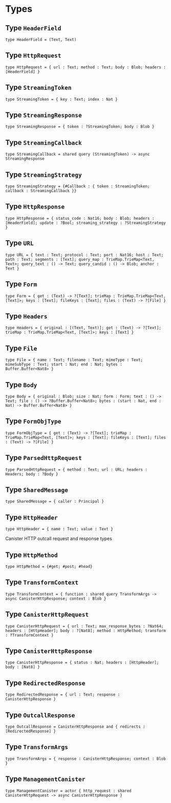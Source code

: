 # Types

## Type `HeaderField`
``` motoko no-repl
type HeaderField = (Text, Text)
```


## Type `HttpRequest`
``` motoko no-repl
type HttpRequest = { url : Text; method : Text; body : Blob; headers : [HeaderField] }
```


## Type `StreamingToken`
``` motoko no-repl
type StreamingToken = { key : Text; index : Nat }
```


## Type `StreamingResponse`
``` motoko no-repl
type StreamingResponse = { token : ?StreamingToken; body : Blob }
```


## Type `StreamingCallback`
``` motoko no-repl
type StreamingCallback = shared query (StreamingToken) -> async StreamingResponse
```


## Type `StreamingStrategy`
``` motoko no-repl
type StreamingStrategy = {#Callback : { token : StreamingToken; callback : StreamingCallback }}
```


## Type `HttpResponse`
``` motoko no-repl
type HttpResponse = { status_code : Nat16; body : Blob; headers : [HeaderField]; update : ?Bool; streaming_strategy : ?StreamingStrategy }
```


## Type `URL`
``` motoko no-repl
type URL = { text : Text; protocol : Text; port : Nat16; host : Text; path : Text; segments : [Text]; query_map : TrieMap.TrieMap<Text, Text>; query_text : () -> Text; query_candid : () -> Blob; anchor : Text }
```


## Type `Form`
``` motoko no-repl
type Form = { get : (Text) -> ?[Text]; trieMap : TrieMap.TrieMap<Text, [Text]>; keys : [Text]; fileKeys : [Text]; files : (Text) -> ?[File] }
```


## Type `Headers`
``` motoko no-repl
type Headers = { original : [(Text, Text)]; get : (Text) -> ?[Text]; trieMap : TrieMap.TrieMap<Text, [Text]>; keys : [Text] }
```


## Type `File`
``` motoko no-repl
type File = { name : Text; filename : Text; mimeType : Text; mimeSubType : Text; start : Nat; end : Nat; bytes : Buffer.Buffer<Nat8> }
```


## Type `Body`
``` motoko no-repl
type Body = { original : Blob; size : Nat; form : Form; text : () -> Text; file : () -> ?Buffer.Buffer<Nat8>; bytes : (start : Nat, end : Nat) -> Buffer.Buffer<Nat8> }
```


## Type `FormObjType`
``` motoko no-repl
type FormObjType = { get : (Text) -> ?[Text]; trieMap : TrieMap.TrieMap<Text, [Text]>; keys : [Text]; fileKeys : [Text]; files : (Text) -> ?[File] }
```


## Type `ParsedHttpRequest`
``` motoko no-repl
type ParsedHttpRequest = { method : Text; url : URL; headers : Headers; body : ?Body }
```


## Type `SharedMessage`
``` motoko no-repl
type SharedMessage = { caller : Principal }
```


## Type `HttpHeader`
``` motoko no-repl
type HttpHeader = { name : Text; value : Text }
```

Canister HTTP outcall request and response types

## Type `HttpMethod`
``` motoko no-repl
type HttpMethod = {#get; #post; #head}
```


## Type `TransformContext`
``` motoko no-repl
type TransformContext = { function : shared query TransformArgs -> async CanisterHttpResponse; context : Blob }
```


## Type `CanisterHttpRequest`
``` motoko no-repl
type CanisterHttpRequest = { url : Text; max_response_bytes : ?Nat64; headers : [HttpHeader]; body : ?[Nat8]; method : HttpMethod; transform : ?TransformContext }
```


## Type `CanisterHttpResponse`
``` motoko no-repl
type CanisterHttpResponse = { status : Nat; headers : [HttpHeader]; body : [Nat8] }
```


## Type `RedirectedResponse`
``` motoko no-repl
type RedirectedResponse = { url : Text; response : CanisterHttpResponse }
```


## Type `OutcallResponse`
``` motoko no-repl
type OutcallResponse = CanisterHttpResponse and { redirects : [RedirectedResponse] }
```


## Type `TransformArgs`
``` motoko no-repl
type TransformArgs = { response : CanisterHttpResponse; context : Blob }
```


## Type `ManagementCanister`
``` motoko no-repl
type ManagementCanister = actor { http_request : shared CanisterHttpRequest -> async CanisterHttpResponse }
```

